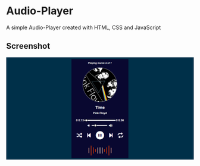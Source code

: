# Audio-Player

A simple Audio-Player created with HTML, CSS and JavaScript

## Screenshot

![Hero Icon](assets/Hero.png)

